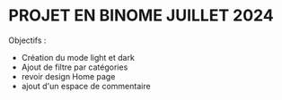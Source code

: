 # PROJET EN BINOME JUILLET 2024  

Objectifs :  

- Création du mode light et dark
- Ajout de filtre par catégories
- revoir design Home page
- ajout d'un espace de commentaire
